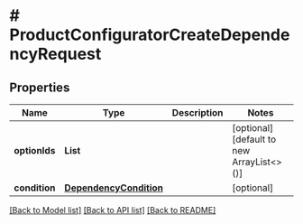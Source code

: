 # # ProductConfiguratorCreateDependencyRequest


## Properties 


Name | Type | Description | Notes
------------ | ------------- | ------------- | -------------
**optionIds**| **List<String>** |   | [optional] [default to new ArrayList<>()]
**condition**| [**DependencyCondition**](DependencyCondition.md) |   | [optional]


[[Back to Model list]](../../README.md#models) [[Back to API list]](../../README.md#endpoints) [[Back to README]](../../README.md)

